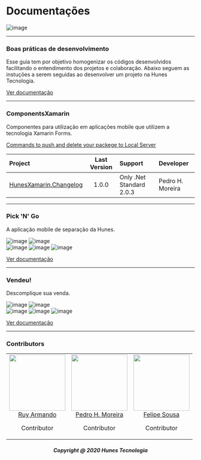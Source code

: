 # Documentações

![image](http://hunes.com.br/imagens/mobile/pickngo/034(2).jpg)

---

### Boas práticas de desenvolvimento
Esse guia tem por objetivo homogenizar os códigos desenvolvidos facilitando o entendimento dos projetos e colaboração. Abaixo seguem as instuções a serem seguidas ao desenvolver um projeto na Hunes Tecnologia.

[Ver documentação](https://github.com/devhunes/docs/tree/master/codingGuidelines#conve%C3%A7%C3%A3o-de-c%C3%B3digo-hunes-tecnologia-ltda)

---

### ComponentsXamarin
Componentes para utilização em aplicações mobile que utilizem a tecnologia Xamarin Forms. 

[Commands to push and delete your packege to Local Server](https://github.com/devhunes/docs/blob/master/HunesXamarin/components.md#commands-to-push-and-delete-your-packege-to-local-server)

Project | Last Version | Support | Developer
:--- | :---: | :--- | :---
[HunesXamarin.Changelog](https://github.com/devhunes/docs/blob/master/HunesXamarin/components.md#how-to-implement-changelog-your-project) | 1.0.0 | Only .Net Standard 2.0.3 | Pedro H. Moreira

---

### Pick 'N' Go
A aplicação mobile de separação da Hunes.

![image](https://img.shields.io/badge/Pick'n'Go@Latest-v1.3.2-success)
![image](https://img.shields.io/badge/Pick'n'Go@Unrelease-v1.3.2-important) </br>
![image](https://img.shields.io/badge/android->=5.0%20(Lollipop)-blue)
![image](https://img.shields.io/badge/.Net_Standart-v2.0-blue)
![image](https://img.shields.io/badge/Pacote-br.com.Hunes.PickNGo-blueviolet)

[Ver documentação](https://github.com/devhunes/docs/blob/master/Pick%20'n'%20Go/home.md#pick-n-go)

---

### Vendeu!
Descomplique sua venda.

![image](https://img.shields.io/badge/Vendeu!@Latest-v1.4.5-success)
![image](https://img.shields.io/badge/Vendeu!@Unrelease-v1.4.6-important) </br>
![image](https://img.shields.io/badge/android->=5.0%20(Lollipop)-blue)
![image](https://img.shields.io/badge/.Net_Standart-v2.0-blue)
![image](https://img.shields.io/badge/Pacote-br.com.Hunes.Vendeu-blueviolet)

[Ver documentação](https://github.com/devhunes/docs/blob/master/Vendeu/home.md)

---

### Contributors

<table>
  <tbody>
    <tr>
      <td align="center" valign="top">
        <img width="150" height="150" src="https://github.com/RuyArmando.png?s=150">
        <br>
        <a href="https://github.com/RuyArmando">Ruy Armando</a>
        <p>Contributor</p>
      </td>
      <td align="center" valign="top">
        <img width="150" height="150" src="https://github.com/peedroca.png?s=150">
        <br>
        <a href="https://github.com/peedroca">Pedro H. Moreira</a>
        <p>Contributor</p>
      </td>
      <td align="center" valign="top">
        <img width="150" height="150" src="https://github.com/sousafeliped.png?s=150">
        <br>
        <a href="https://github.com/sousafeliped">Felipe Sousa</a>
        <p>Contributor</p>
      </td>
     </tr>
  </tbody>
</table>

<h5 align='center'>Copyright @ 2020 Hunes Tecnologia</h5>
